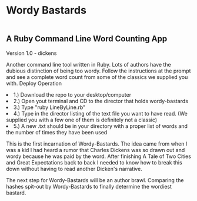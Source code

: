 <h1>Wordy Bastards</h1>
<img src="" />

<h2>A Ruby Command Line Word Counting App</h2>

<p>Version 1.0 - dickens</p>

<p>Another command line tool written in Ruby. Lots of authors have the dubious distinction of being too wordy. Follow the instructions at the prompt and see a complete word count from some of the classics we supplied you with.</p?

<ul>
Deploy Operation
<li>1.) Download the repo to your desktop/computer</li>
<li>2.) Open yout terminal and CD to the director that holds wordy-bastards</li>
<li>3.) Type "ruby LineByLine.rb"</li>
<li>4.) Type in the director listing of the text file you want to have read. (We supplied you with a few one of them is definitely not a classic)</li>
<li>5.) A new .txt should be in your directory with a proper list of words and the number of times they have been used</li>
</ul>

<p>This is the first incarnation of Wordy-Bastards. The idea came from when I was a kid I had heard a rumor that Charles Dickens was so drawn out and wordy because he was paid by the word. After finishing A Tale of Two Cities and Great Expectations back to back I needed to know how to break this down without having to read another Dicken's narrative.</p>

<p>The next step for Wordy-Bastards will be an author brawl. Comparing the hashes spit-out by Wordy-Bastards to finally determine the wordiest bastard.</p>
